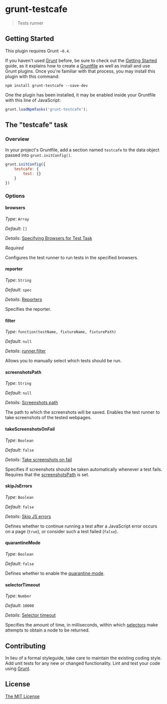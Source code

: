 # grunt-testcafe

>Tests runner

## Getting Started
This plugin requires Grunt `~0.4`.

If you haven't used [Grunt](http://gruntjs.com/) before, be sure to check out the [Getting Started](http://gruntjs.com/getting-started) guide, as it explains how to create a [Gruntfile](http://gruntjs.com/sample-gruntfile) as well as install and use Grunt plugins. Once you're familiar with that process, you may install this plugin with this command:

```shell
npm install grunt-testcafe --save-dev
```

One the plugin has been installed, it may be enabled inside your Gruntfile with this line of JavaScript:

```js
grunt.loadNpmTasks('grunt-testcafe');
```

## The "testcafe" task

### Overview
In your project's Gruntfile, add a section named `testcafe` to the data object passed into `grunt.initConfig()`.

```js
grunt.initConfig({
    testcafe: {
        test: {}
    }
})

```

### Options
#### browsers

*Type*: `Array`

*Default*: `[]`

*Details*: [Specifying Browsers for Test Task](https://devexpress.github.io/testcafe/documentation/using-testcafe/common-concepts/browser-support.html#specifying-browsers-for-test-task)

*Required*

Configures the test runner to run tests in the specified browsers.

#### reporter

*Type*: `String`

*Default*: `spec`

*Details*: [Reporters](https://devexpress.github.io/testcafe/documentation/using-testcafe/common-concepts/reporters.html)

Specifies the reporter.

#### filter

*Type*: `function(testName, fixtureName, fixturePath)`

*Default*: `null`

*Details*: [runner.filter](https://devexpress.github.io/testcafe/documentation/using-testcafe/programming-interface/runner.html#filter)

Allows you to manually select which tests should be run.

#### screenshotsPath

*Type*: `String`

*Default*: `null`

*Details*: [Screenshots path](http://devexpress.github.io/testcafe/documentation/using-testcafe/command-line-interface.html#-s-path---screenshots-path)

The path to which the screenshots will be saved. Enables the test runner to take screenshots of the tested webpages.

#### takeScreenshotsOnFail

*Type*: `Boolean`

*Default*: `false`

*Details*: [Take screenshots on fail](http://devexpress.github.io/testcafe/documentation/using-testcafe/command-line-interface.html#-s---screenshots-on-fails)

Specifies if screenshots should be taken automatically whenever a test fails. Requires that the [screenshotsPath](#screenshotsPath) is set.

#### skipJsErrors

*Type*: `Boolean`

*Default*: `false`

*Details*: [Skip JS errors](http://devexpress.github.io/testcafe/documentation/using-testcafe/command-line-interface.html#-e---skip-js-errors)

Defines whether to continue running a test after a JavaScript error occurs on a page (`true`), or consider such a test failed (`false`).

#### quarantineMode

*Type*: `Boolean`

*Default*: `false`

Defines whether to enable the [quarantine mode](https://devexpress.github.io/testcafe/documentation/using-testcafe/programming-interface/runner.html#quarantine-mode).

#### selectorTimeout

*Type*: `Number`

*Default*: `10000`

*Details*: [Selector timeout](http://devexpress.github.io/testcafe/documentation/test-api/selecting-page-elements/selectors.html#selector-timeout)

Specifies the amount of time, in milliseconds, within which [selectors](https://devexpress.github.io/testcafe/documentation/test-api/selecting-page-elements/selectors.html) make attempts to obtain a node to be returned.

## Contributing
In lieu of a formal styleguide, take care to maintain the existing coding style. Add unit tests for any new or changed functionality. Lint and test your code using [Grunt](http://gruntjs.com/).

## License

[The MIT License](LICENSE.txt)
